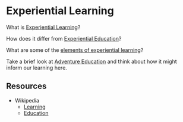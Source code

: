 # Experiential Learning

What is [Experiential Learning](http://www.otan.us/browse/index.cfm?fuseaction=doc&catid=23641&ref=623)?

How does it differ from [Experiential Education](http://www.otan.us/browse/index.cfm?fuseaction=doc&catid=23355&ref=319)?

What are some of the [elements of experiential learning](https://en.wikipedia.org/wiki/Experiential_learning#Elements_of_experiential_learning)?

Take a brief look at [Adventure Education](https://en.wikipedia.org/wiki/Adventure_education) and think about how it might inform our learning here.

## Resources
- Wikipedia
  - [Learning](https://en.wikipedia.org/wiki/Experiential_learning)
  - [Education](https://en.wikipedia.org/wiki/Experiential_education)
